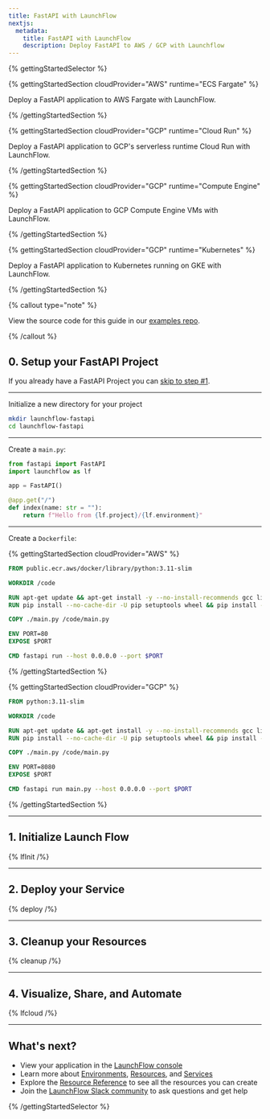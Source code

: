 ```yaml
---
title: FastAPI with LaunchFlow
nextjs:
  metadata:
    title: FastAPI with LaunchFlow
    description: Deploy FastAPI to AWS / GCP with Launchflow
---
```


{% gettingStartedSelector  %}

{% gettingStartedSection cloudProvider="AWS" runtime="ECS Fargate" %}

Deploy a FastAPI application to AWS Fargate with LaunchFlow.

{% /gettingStartedSection %}

{% gettingStartedSection cloudProvider="GCP" runtime="Cloud Run" %}

Deploy a FastAPI application to GCP's serverless runtime Cloud Run with LaunchFlow.

{% /gettingStartedSection %}

{% gettingStartedSection cloudProvider="GCP" runtime="Compute Engine" %}

Deploy a FastAPI application to GCP Compute Engine VMs with LaunchFlow.

{% /gettingStartedSection %}

{% gettingStartedSection cloudProvider="GCP" runtime="Kubernetes" %}

Deploy a FastAPI application to Kubernetes running on GKE with LaunchFlow.

{% /gettingStartedSection %}

{% callout type="note" %}

View the source code for this guide in our [examples repo](https://github.com/launchflow/launchflow-examples/tree/main/fastapi-get-started).

{% /callout %}

## 0. Setup your FastAPI Project

If you already have a FastAPI Project you can [skip to step #1](#1-initialize-launch-flow).

---

Initialize a new directory for your project

```bash
mkdir launchflow-fastapi
cd launchflow-fastapi
```

---

Create a `main.py`:

```python
from fastapi import FastAPI
import launchflow as lf

app = FastAPI()

@app.get("/")
def index(name: str = ""):
    return f"Hello from {lf.project}/{lf.environment}"
```

---

Create a `Dockerfile`:

{% gettingStartedSection cloudProvider="AWS" %}
```dockerfile
FROM public.ecr.aws/docker/library/python:3.11-slim

WORKDIR /code

RUN apt-get update && apt-get install -y --no-install-recommends gcc libpq-dev && apt-get clean && rm -rf /var/lib/apt/lists/*
RUN pip install --no-cache-dir -U pip setuptools wheel && pip install --no-cache-dir launchflow[aws] fastapi[standard]

COPY ./main.py /code/main.py

ENV PORT=80
EXPOSE $PORT

CMD fastapi run --host 0.0.0.0 --port $PORT
```

{% /gettingStartedSection %}

{% gettingStartedSection cloudProvider="GCP" %}

```dockerfile
FROM python:3.11-slim

WORKDIR /code

RUN apt-get update && apt-get install -y --no-install-recommends gcc libpq-dev && apt-get clean && rm -rf /var/lib/apt/lists/*
RUN pip install --no-cache-dir -U pip setuptools wheel && pip install --no-cache-dir launchflow[gcp] fastapi[standard]

COPY ./main.py /code/main.py

ENV PORT=8080
EXPOSE $PORT

CMD fastapi run main.py --host 0.0.0.0 --port $PORT
```

{% /gettingStartedSection %}

---

## 1. Initialize Launch Flow

{% lfInit /%}

---

## 2. Deploy your Service

{% deploy /%}

---

## 3. Cleanup your Resources

{% cleanup /%}

---

## 4. Visualize, Share, and Automate

{% lfcloud /%}

---

## What's next?

- View your application in the [LaunchFlow console](https://console.launchflow.com)
- Learn more about [Environments](/docs/concepts/environments), [Resources](/docs/concepts/resources), and [Services](/docs/concepts/services)
- Explore the [Resource Reference](/docs/reference/resources) to see all the resources you can create
- Join the [LaunchFlow Slack community](https://join.slack.com/t/launchflowusers/shared_invite/zt-2pc3o5cbq-HZrMzlZXW2~Xs1CABbgPKQ) to ask questions and get help

<!-- - Checkout out our [example applications](/examples) to see even more way to use LaunchFlow. -->

{% /gettingStartedSelector %}
